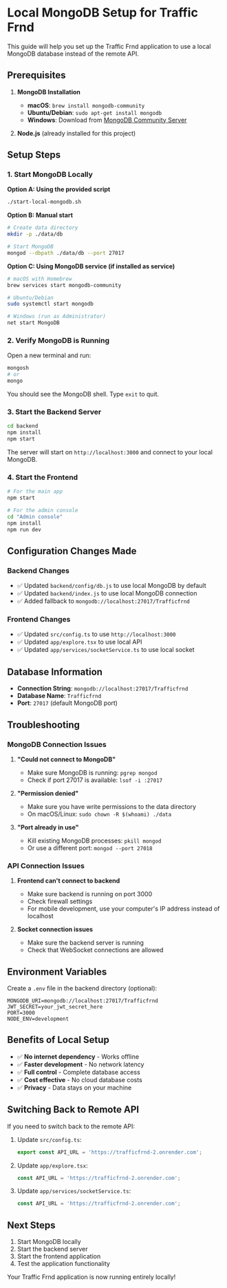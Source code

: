 # Local MongoDB Setup for Traffic Frnd

This guide will help you set up the Traffic Frnd application to use a local MongoDB database instead of the remote API.

## Prerequisites

1. **MongoDB Installation**
   - **macOS**: `brew install mongodb-community`
   - **Ubuntu/Debian**: `sudo apt-get install mongodb`
   - **Windows**: Download from [MongoDB Community Server](https://www.mongodb.com/try/download/community)

2. **Node.js** (already installed for this project)

## Setup Steps

### 1. Start MongoDB Locally

**Option A: Using the provided script**
```bash
./start-local-mongodb.sh
```

**Option B: Manual start**
```bash
# Create data directory
mkdir -p ./data/db

# Start MongoDB
mongod --dbpath ./data/db --port 27017
```

**Option C: Using MongoDB service (if installed as service)**
```bash
# macOS with Homebrew
brew services start mongodb-community

# Ubuntu/Debian
sudo systemctl start mongodb

# Windows (run as Administrator)
net start MongoDB
```

### 2. Verify MongoDB is Running

Open a new terminal and run:
```bash
mongosh
# or
mongo
```

You should see the MongoDB shell. Type `exit` to quit.

### 3. Start the Backend Server

```bash
cd backend
npm install
npm start
```

The server will start on `http://localhost:3000` and connect to your local MongoDB.

### 4. Start the Frontend

```bash
# For the main app
npm start

# For the admin console
cd "Admin console"
npm install
npm run dev
```

## Configuration Changes Made

### Backend Changes
- ✅ Updated `backend/config/db.js` to use local MongoDB by default
- ✅ Updated `backend/index.js` to use local MongoDB connection
- ✅ Added fallback to `mongodb://localhost:27017/Trafficfrnd`

### Frontend Changes
- ✅ Updated `src/config.ts` to use `http://localhost:3000`
- ✅ Updated `app/explore.tsx` to use local API
- ✅ Updated `app/services/socketService.ts` to use local socket

## Database Information

- **Connection String**: `mongodb://localhost:27017/Trafficfrnd`
- **Database Name**: `Trafficfrnd`
- **Port**: `27017` (default MongoDB port)

## Troubleshooting

### MongoDB Connection Issues

1. **"Could not connect to MongoDB"**
   - Make sure MongoDB is running: `pgrep mongod`
   - Check if port 27017 is available: `lsof -i :27017`

2. **"Permission denied"**
   - Make sure you have write permissions to the data directory
   - On macOS/Linux: `sudo chown -R $(whoami) ./data`

3. **"Port already in use"**
   - Kill existing MongoDB processes: `pkill mongod`
   - Or use a different port: `mongod --port 27018`

### API Connection Issues

1. **Frontend can't connect to backend**
   - Make sure backend is running on port 3000
   - Check firewall settings
   - For mobile development, use your computer's IP address instead of localhost

2. **Socket connection issues**
   - Make sure the backend server is running
   - Check that WebSocket connections are allowed

## Environment Variables

Create a `.env` file in the backend directory (optional):
```env
MONGODB_URI=mongodb://localhost:27017/Trafficfrnd
JWT_SECRET=your_jwt_secret_here
PORT=3000
NODE_ENV=development
```

## Benefits of Local Setup

- ✅ **No internet dependency** - Works offline
- ✅ **Faster development** - No network latency
- ✅ **Full control** - Complete database access
- ✅ **Cost effective** - No cloud database costs
- ✅ **Privacy** - Data stays on your machine

## Switching Back to Remote API

If you need to switch back to the remote API:

1. Update `src/config.ts`:
   ```typescript
   export const API_URL = 'https://trafficfrnd-2.onrender.com';
   ```

2. Update `app/explore.tsx`:
   ```typescript
   const API_URL = 'https://trafficfrnd-2.onrender.com';
   ```

3. Update `app/services/socketService.ts`:
   ```typescript
   const API_URL = 'https://trafficfrnd-2.onrender.com';
   ```

## Next Steps

1. Start MongoDB locally
2. Start the backend server
3. Start the frontend application
4. Test the application functionality

Your Traffic Frnd application is now running entirely locally!
